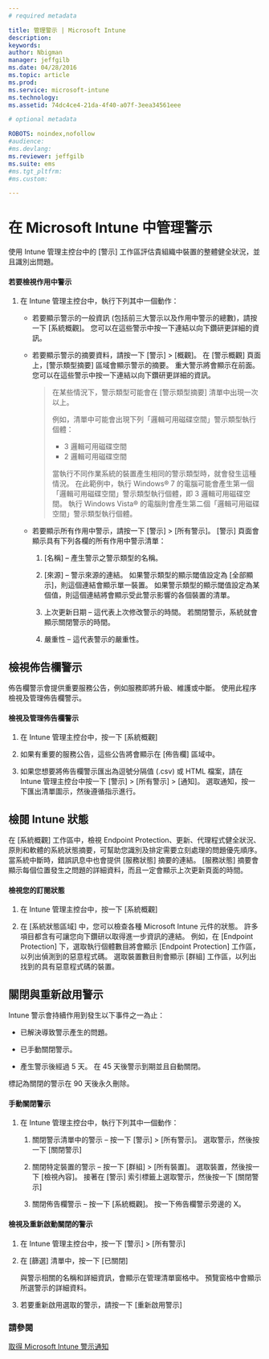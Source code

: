 ```yaml
---
# required metadata

title: 管理警示 | Microsoft Intune
description:
keywords:
author: Nbigman
manager: jeffgilb
ms.date: 04/28/2016
ms.topic: article
ms.prod:
ms.service: microsoft-intune
ms.technology:
ms.assetid: 74dc4ce4-21da-4f40-a07f-3eea34561eee

# optional metadata

ROBOTS: noindex,nofollow
#audience:
#ms.devlang:
ms.reviewer: jeffgilb
ms.suite: ems
#ms.tgt_pltfrm:
#ms.custom:

---
```


# 在 Microsoft Intune 中管理警示
使用 Intune 管理主控台中的 [警示] 工作區評估貴組織中裝置的整體健全狀況，並且識別出問題。

#### 若要檢視作用中警示

1.  在 Intune 管理主控台中，執行下列其中一個動作：

    -   若要顯示警示的一般資訊 (包括前三大警示以及作用中警示的總數)，請按一下 [系統概觀]。 您可以在這些警示中按一下連結以向下鑽研更詳細的資訊。

    -   若要顯示警示的摘要資料，請按一下 [警示] &gt; [概觀]。 在 [警示概觀] 頁面上，[警示類型摘要] 區域會顯示警示的摘要。 重大警示將會顯示在前面。 您可以在這些警示中按一下連結以向下鑽研更詳細的資訊。

        > 在某些情況下，警示類型可能會在 [警示類型摘要] 清單中出現一次以上。
        > 
        > 例如，清單中可能會出現下列「邏輯可用磁碟空間」警示類型執行個體：
        > 
        > -   3 邏輯可用磁碟空間
        > -   2 邏輯可用磁碟空間
        > 
        > 當執行不同作業系統的裝置產生相同的警示類型時，就會發生這種情況。 在此範例中，執行 Windows® 7 的電腦可能會產生第一個「邏輯可用磁碟空間」警示類型執行個體，即 3 邏輯可用磁碟空間。 執行 Windows Vista® 的電腦則會產生第二個「邏輯可用磁碟空間」警示類型執行個體。

    -   若要顯示所有作用中警示，請按一下 [警示] &gt; [所有警示]。 [警示] 頁面會顯示具有下列各欄的所有作用中警示清單：

        1.  [名稱] – 產生警示之警示類型的名稱。

        2.  [來源] – 警示來源的連結。 如果警示類型的顯示閾值設定為 [全部顯示]，則這個連結會顯示單一裝置。 如果警示類型的顯示閾值設定為某個值，則這個連結將會顯示受此警示影響的各個裝置的清單。

        3.  上次更新日期 – 這代表上次修改警示的時間。 若關閉警示，系統就會顯示關閉警示的時間。

        4.  嚴重性 – 這代表警示的嚴重性。

## 檢視佈告欄警示
佈告欄警示會提供重要服務公告，例如服務即將升級、維護或中斷。 使用此程序檢視及管理佈告欄警示。

#### 檢視及管理佈告欄警示

1.  在 Intune 管理主控台中，按一下 [系統概觀]

2.  如果有重要的服務公告，這些公告將會顯示在 [佈告欄] 區域中。

3.  如果您想要將佈告欄警示匯出為逗號分隔值 (.csv) 或 HTML 檔案，請在 Intune 管理主控台中按一下 [警示] &gt; [所有警示] &gt; [通知]。 選取通知，按一下匯出清單圖示，然後遵循指示進行。

## 檢閱 Intune 狀態
在 [系統概觀] 工作區中，檢視 Endpoint Protection、更新、代理程式健全狀況、原則和軟體的系統狀態摘要，可幫助您識別及排定需要立刻處理的問題優先順序。 當系統中斷時，錯誤訊息中也會提供 [服務狀態] 摘要的連結。 [服務狀態] 摘要會顯示每個位置發生之問題的詳細資料，而且一定會顯示上次更新頁面的時間。

#### 檢視您的訂閱狀態

1.  在 Intune 管理主控台中，按一下 [系統概觀]

2.  在 [系統狀態區域] 中，您可以檢查各種 Microsoft Intune 元件的狀態。 許多項目都含有可讓您向下鑽研以取得進一步資訊的連結。 例如，在 [Endpoint Protection] 下，選取執行個體數目將會顯示 [Endpoint Protection] 工作區，以列出偵測到的惡意程式碼。 選取裝置數目則會顯示 [群組] 工作區，以列出找到的具有惡意程式碼的裝置。

## 關閉與重新啟用警示
Intune 警示會持續作用到發生以下事件之一為止：

-   已解決導致警示產生的問題。

-   已手動關閉警示。

-   產生警示後經過 5 天。 在 45 天後警示到期並且自動關閉。

標記為關閉的警示在 90 天後永久刪除。

#### 手動關閉警示

1.  在 Intune 管理主控台中，執行下列其中一個動作：

    1.  關閉警示清單中的警示 – 按一下 [警示] &gt; [所有警示]。 選取警示，然後按一下 [關閉警示]

    2.  關閉特定裝置的警示 – 按一下 [群組] &gt; [所有裝置]。 選取裝置，然後按一下 [檢視內容]。 接著在 [警示] 索引標籤上選取警示，然後按一下 [關閉警示]

    3.  關閉佈告欄警示 – 按一下 [系統概觀]。 按一下佈告欄警示旁邊的 X。

#### 檢視及重新啟動關閉的警示

1.  在 Intune 管理主控台中，按一下 [警示] &gt; [所有警示]

2.  在 [篩選] 清單中，按一下 [已關閉]

    與警示相關的名稱和詳細資訊，會顯示在管理清單窗格中。 預覽窗格中會顯示所選警示的詳細資料。

3.  若要重新啟用選取的警示，請按一下 [重新啟用警示]

### 請參閱
[取得 Microsoft Intune 警示通知](get-notified-by-microsoft-intune-alerts.md)



<!--HONumber=May16_HO2-->


